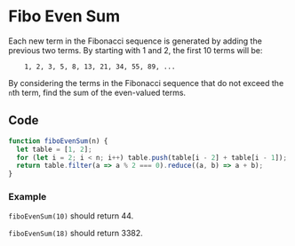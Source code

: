 # Fibo Even Sum

Each new term in the Fibonacci sequence is generated by adding the previous two terms. By starting with 1 and 2, the first 10 terms will be:

		1, 2, 3, 5, 8, 13, 21, 34, 55, 89, ...

By considering the terms in the Fibonacci sequence that do not exceed the `n`th term, find the sum of the even-valued terms.

## Code

```js
function fiboEvenSum(n) {
  let table = [1, 2];
  for (let i = 2; i < n; i++) table.push(table[i - 2] + table[i - 1]);
  return table.filter(a => a % 2 === 0).reduce((a, b) => a + b);
}
```

### Example

`fiboEvenSum(10)` should return 44.

`fiboEvenSum(18)` should return 3382.